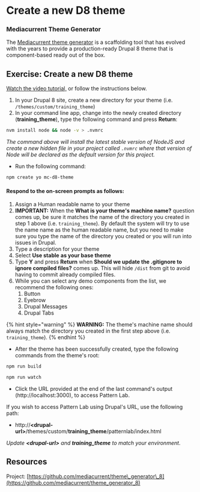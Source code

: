 # Create a new D8 theme

### Mediacurrent Theme Generator

The [Mediacurrent theme generator](https://github.com/mediacurrent/theme_generator_8) is a scaffolding tool that has evolved with the years to provide a production-ready Drupal 8 theme that is component-based ready out of the box.

## Exercise:  Create a new D8 theme

[Watch the video tutorial,](https://www.youtube.com/watch?v=cVyA2v-UwSQ&feature=youtu.be) or follow the instructions below.

1. In your Drupal 8 site, create a new directory for your theme \(i.e. `/themes/custom/training_theme`\)
2. In your command line app, change into the newly created directory \(**training\_theme**\),  type the following command and press **Return**:

```bash
nvm install node && node -v > .nvmrc
```

_The command above will install the latest stable version of NodeJS and create a new hidden file in your project called `.nvmrc` where that version of Node will be declared as the default version for this project._

* Run the following command:

```bash
npm create yo mc-d8-theme
```

#### Respond to the on-screen prompts as follows:

1. Assign a Human readable name to your theme
2. **IMPORTANT:** When the **What is your theme's machine name?** question comes up, be sure it matches the name of the directory you created in step 1 above \(i.e. `training_theme`\).  By default the system will try to use the name name as the human readable name, but you need to make sure you type the name of the directory you created or you will run into issues in Drupal.
3. Type a description for your theme
4. Select **Use stable** **as your base theme**
5. Type **Y** and press **Return** when **Should we update the .gitignore to ignore compiled files?** comes up.  This will hide `/dist` from git to avoid having to commit already compiled files.
6. While you can select any demo components from the list, we recommend the following ones: 
   1. Button
   2. Eyebrow
   3. Drupal Messages
   4. Drupal Tabs

{% hint style="warning" %}
**WARNING:**  The theme's machine name should always match the directory you created in the first step above \(i.e. `training_theme`\).
{% endhint %}

* After the theme has been successfully created, type the following commands from the theme's root:

```bash
npm run build

npm run watch
```

* Click the URL provided at the end of the last command's output \(http://localhost:3000\), to access Pattern Lab.

If you wish to access Pattern Lab using Drupal's URL, use the following path:

* http://**&lt;drupal-url&gt;**/themes/custom/**training\_theme**/patternlab/index.html

_Update **&lt;drupal-url&gt;** and **training\_theme** to match your environment_.

## Resources

Project: [https://github.com/mediacurrent/theme\_generator\_8](https://github.com/mediacurrent/theme_generator_8)

